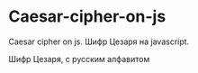# Caesar-cipher-on-js
Caesar cipher on js. Шифр Цезаря на javascript.

Шифр Цезаря, с русским алфавитом
